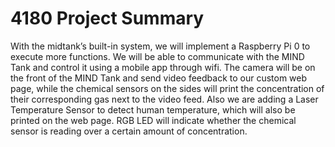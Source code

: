 # 4180 Project Summary

With the midtank’s built-in system, we will implement a Raspberry Pi 0 to execute more functions. We will be able to communicate with the MIND Tank and control it using a mobile app through wifi. The camera will be on the front of the MIND Tank and send video feedback to our custom web page, while the chemical sensors on the sides will print the concentration of their corresponding gas next to the video feed. Also we are adding a Laser Temperature Sensor to detect human temperature, which will also be printed on the web page. RGB LED will indicate whether the chemical sensor is reading over a certain amount of concentration.
